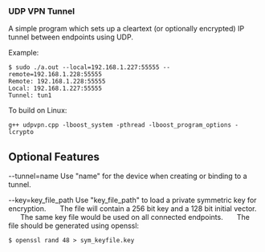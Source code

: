 ### UDP VPN Tunnel

A simple program which sets up a cleartext (or optionally encrypted) IP tunnel between endpoints using UDP.

Example:

```
$ sudo ./a.out --local=192.168.1.227:55555 --remote=192.168.1.228:55555
Remote: 192.168.1.228:55555
Local: 192.168.1.227:55555
Tunnel: tun1
```

To build on Linux:

```
g++ udpvpn.cpp -lboost_system -pthread -lboost_program_options -lcrypto
```

## Optional Features

--tunnel=name        Use "name" for the device when creating or binding to a tunnel.

--key=key_file_path  Use "key_file_path" to load a private symmetric key for encryption.
&nbsp;&nbsp;&nbsp;&nbsp;&nbsp;&nbsp;The file will contain a 256 bit key and a 128 bit initial vector.
&nbsp;&nbsp;&nbsp;&nbsp;&nbsp;&nbsp;The same key file would be used on all connected endpoints.
&nbsp;&nbsp;&nbsp;&nbsp;&nbsp;&nbsp;The file should be generated using openssl:

```
$ openssl rand 48 > sym_keyfile.key
```

